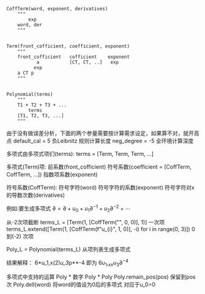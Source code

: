 ```
CoffTerm(word, exponent, derivatives)
    """
        exp
    word, der
    """


Term(front_cofficient, coefficient, exponent)
    """
    front_cofficient   cofficient    exponent
           a           [CT, CT, ..]   exp
          exp    
    a CT p
    """


Polynomial(terms)
    """
    T1 + T2 + T3 + ...
        terms    
    [T1, T2, T3, ...]
    """
```

由于没有做误差分析，下面的两个参量需要按计算需求设定，如果算不对，就开高点
default_cal = 5 负Leibnitz 规则计算长度
neg_degree = -5 全环境计算深度



多项式由多项式项们(terms): terms = [Term, Term, Term, ...]

多项式(Term)项: 前系数(front_cofficient) 
                符号系数(coefficient = [CoffTerm, CoffTerm, ...]) 
                指数项系数(exponent)

符号系数(CoffTerm): 符号字符(word)
                    符号字符的系数(exponent)
                    符号字符对x的导数次数(derivatives)

例如:要生成多项式 $\partial = \partial + u_0 + u_1\partial^{-1} + u_2\partial^{-2} + \cdots$

从-2次项截断
terms_L = [Term(1, [CoffTerm("", 0, 0)], 1)] 一次项
terms_L.extend([Term(1, [CoffTerm(f"u_{i}", 1, 0)], -i) for i in range(0, 3)]) 0到(-2) 次项

Poly_L = Polynomial(terms_L) 从项列表生成多项式

结果解释：
6*u_1,x(2)*u_3*p**-4 即为
$6u_1,_{xx}u_3\partial^{-4}$

多项式中支持的运算
Poly * 数字
Poly * Poly 
Poly.remain_pos(pos) 保留到pos次
Poly.dell(word) 将word的值设为0后的多项式  对应于u_0=0


